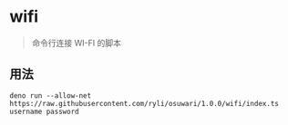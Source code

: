 # wifi

> 命令行连接 WI-FI 的脚本

## 用法

`deno run --allow-net https://raw.githubusercontent.com/ryli/osuwari/1.0.0/wifi/index.ts username password`
